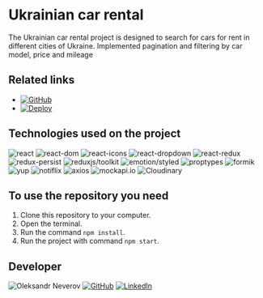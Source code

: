 # Ukrainian car rental

The Ukrainian car rental project is designed to search for cars for rent in
different cities of Ukraine. Implemented pagination and filtering by car model,
price and mileage

## Related links

- [![GitHub](https://img.shields.io/badge/GitHub%20repository-blue?style=for-the-badge&logo=github)](https://github.com/alex-neveroff/ukrainian-car-rental)
- [![Deploy](https://img.shields.io/badge/GitHub%20live%20page-yellow?style=for-the-badge&logo=github)](https://alex-neveroff.github.io/ukrainian-car-rental/)

## Technologies used on the project

![react](https://img.shields.io/badge/React-18.2.0-blue)
![react-dom](https://img.shields.io/badge/React--dom-18.2.0-yellow)
![react-icons](https://img.shields.io/badge/React--icons-4.11.0-darkGreen)
![react-dropdown](https://img.shields.io/badge/React--dropdown-1.11.0-orange)
![react-redux](https://img.shields.io/badge/React--redux-8.1.2-green)
![redux-persist](https://img.shields.io/badge/Redux--persist-6.0.0-cyan)
![reduxjs/toolkit](https://img.shields.io/badge/Reduxjs/toolkit-1.9.5-darkBlue)
![emotion/styled](https://img.shields.io/badge/Emotion/styled-11.11.0-gold)
![proptypes](https://img.shields.io/badge/Proptypes-1.1.0-lime)
![formik](https://img.shields.io/badge/Formik-2.4.4-indigo)
![yup](https://img.shields.io/badge/Yup-1.2.0-pink)
![notiflix](https://img.shields.io/badge/Notiflix-3.2.6-darkGray)
![axios](https://img.shields.io/badge/Axios-1.4.0-maroon)
![mockapi.io](https://img.shields.io/badge/Mockapi.io-11.0.0-purple)
![Cloudinary](https://img.shields.io/badge/Cloudinary-1.40.0-red)

## To use the repository you need

1. Clone this repository to your computer.
2. Open the terminal.
3. Run the command `npm install`.
4. Run the project with command `npm start`.

## Developer

![Oleksandr Neverov](https://img.shields.io/badge/Oleksandr%20Neverov-Developer-green)
[![GitHub](https://img.shields.io/badge/github-purple?logo=github)](https://github.com/alex-neveroff)
[![LinkedIn](https://img.shields.io/badge/linkedIn-brown?logo=linkedin)](https://www.linkedin.com/in/alexandr-neverov/)
